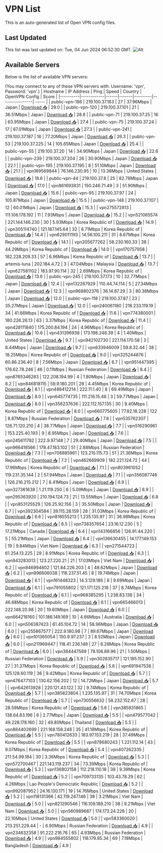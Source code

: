 # VPN List

This is an auto-generated list of Open VPN config files.

## Last Updated

This list was last updated on: Tue, 04 Jun 2024 06:52:30 GMT.
![Alt](https://repobeats.axiom.co/api/embed/186b98318ef1479477931607c1ad7d823f12451f.svg "Repobeats analytics image")

## Available Servers

Below is the list of available VPN servers:

(You may connect to any of these VPN servers with: Username: 'vpn', Password: 'vpn'.)
| Hostname | IP Address | Ping | Speed | Country | OpenVPN Config | Score |
|----------|------------|------|-------|---------|----------------| ----- |
| public-vpn-186 | 219.100.37.163 | 27 | 37.96Mbps | Japan | [Download 📥](./configs/server_0_JP.ovpn) | 29.0 |
| public-vpn-120 | 219.100.37.101 | 21 | 36.51Mbps | Japan | [Download 📥](./configs/server_1_JP.ovpn) | 28.8 |
| public-vpn-71 | 219.100.37.25 | 16 | 63.95Mbps | Japan | [Download 📥](./configs/server_2_JP.ovpn) | 27.4 |
| public-vpn-75 | 219.100.37.24 | 17 | 67.01Mbps | Japan | [Download 📥](./configs/server_3_JP.ovpn) | 27.3 |
| public-vpn-241 | 219.100.37.187 | 16 | 77.20Mbps | Japan | [Download 📥](./configs/server_4_JP.ovpn) | 26.3 |
| public-vpn-53 | 219.100.37.225 | 14 | 105.65Mbps | Japan | [Download 📥](./configs/server_5_JP.ovpn) | 25.4 |
| public-vpn-55 | 219.100.37.20 | 14 | 34.90Mbps | Japan | [Download 📥](./configs/server_6_JP.ovpn) | 22.6 |
| public-vpn-239 | 219.100.37.204 | 26 | 30.90Mbps | Japan | [Download 📥](./configs/server_7_JP.ovpn) | 22.1 |
| public-vpn-195 | 219.100.37.195 | 8 | 51.10Mbps | Japan | [Download 📥](./configs/server_8_JP.ovpn) | 21.1 |
| vpn169569844 | 76.146.230.95 | 10 | 13.36Mbps | United States | [Download 📥](./configs/server_9_US.ovpn) | 18.6 |
| public-vpn-44 | 219.100.37.8 | 25 | 82.78Mbps | Japan | [Download 📥](./configs/server_10_JP.ovpn) | 17.0 |
| vpn861693831 | 150.246.71.49 | 3 | 51.90Mbps | Japan | [Download 📥](./configs/server_11_JP.ovpn) | 15.6 |
| public-vpn-95 | 219.100.37.97 | 24 | 105.87Mbps | Japan | [Download 📥](./configs/server_12_JP.ovpn) | 15.5 |
| public-vpn-148 | 219.100.37.107 | 12 | 60.01Mbps | Japan | [Download 📥](./configs/server_13_JP.ovpn) | 15.3 |
| vpn275572813 | 111.106.178.192 | 11 | 7.93Mbps | Japan | [Download 📥](./configs/server_14_JP.ovpn) | 15.2 |
| vpn521065574 | 221.144.146.230 | 30 | 5.93Mbps | Korea Republic of | [Download 📥](./configs/server_15_KR.ovpn) | 14.9 |
| vpn305114740 | 121.187.145.64 | 32 | 8.71Mbps | Korea Republic of | [Download 📥](./configs/server_16_KR.ovpn) | 14.4 |
| vpn629011193 | 14.56.100.211 | 31 | 8.67Mbps | Korea Republic of | [Download 📥](./configs/server_17_KR.ovpn) | 14.1 |
| vpn205677262 | 58.230.160.33 | 38 | 44.29Mbps | Korea Republic of | [Download 📥](./configs/server_18_KR.ovpn) | 14.0 |
| vpn170757958 | 182.228.209.33 | 57 | 6.96Mbps | Korea Republic of | [Download 📥](./configs/server_19_KR.ovpn) | 13.7 |
| artemis-luna | 202.184.4.72 | 3 | 47.04Mbps | Malaysia | [Download 📥](./configs/server_20_MY.ovpn) | 13.7 |
| vpn627581102 | 183.97.90.114 | 32 | 2.69Mbps | Korea Republic of | [Download 📥](./configs/server_21_KR.ovpn) | 13.6 |
| public-vpn-245 | 219.100.37.173 | 10 | 32.77Mbps | Japan | [Download 📥](./configs/server_22_JP.ovpn) | 12.4 |
| vpn132267929 | 110.44.74.114 | 5 | 27.34Mbps | Japan | [Download 📥](./configs/server_23_JP.ovpn) | 12.3 |
| vpn968802376 | 36.14.87.29 | 3 | 80.36Mbps | Japan | [Download 📥](./configs/server_24_JP.ovpn) | 12.0 |
| public-vpn-118 | 219.100.37.87 | 23 | 35.27Mbps | Japan | [Download 📥](./configs/server_25_JP.ovpn) | 12.0 |
| vpn240061180 | 218.233.119.19 | 34 | 41.66Mbps | Korea Republic of | [Download 📥](./configs/server_26_KR.ovpn) | 11.6 |
| vpn774380001 | 180.226.26.13 | 63 | 3.37Mbps | Korea Republic of | [Download 📥](./configs/server_27_KR.ovpn) | 11.4 |
| vpn428111840 | 175.200.84.194 | 24 | 4.96Mbps | Korea Republic of | [Download 📥](./configs/server_28_KR.ovpn) | 10.6 |
| vpn431396938 | 173.198.248.39 | 4 | 1.40Mbps | United States | [Download 📥](./configs/server_29_US.ovpn) | 9.7 |
| vpn942102730 | 221.114.170.58 | 3 | 8.44Mbps | Japan | [Download 📥](./configs/server_30_JP.ovpn) | 9.7 |
| vpn633946009 | 59.8.32.44 | 38 | 18.25Mbps | Korea Republic of | [Download 📥](./configs/server_31_KR.ovpn) | 9.0 |
| vpn325244876 | 60.86.236.40 | 8 | 7.56Mbps | Japan | [Download 📥](./configs/server_32_JP.ovpn) | 8.7 |
| vpn951447395 | 176.62.78.246 | 46 | 0.11Mbps | Russian Federation | [Download 📥](./configs/server_33_RU.ovpn) | 8.4 |
| vpn8765346283 | 122.208.194.99 | 4 | 1.80Mbps | Japan | [Download 📥](./configs/server_34_JP.ovpn) | 8.2 |
| vpn846818115 | 59.9.180.201 | 28 | 4.45Mbps | Korea Republic of | [Download 📥](./configs/server_35_KR.ovpn) | 8.1 |
| vpn488412214 | 222.11.1.40 | 8 | 69.49Mbps | Japan | [Download 📥](./configs/server_36_JP.ovpn) | 8.0 |
| vpn645774735 | 111.216.15.46 | 3 | 59.77Mbps | Japan | [Download 📥](./configs/server_37_JP.ovpn) | 8.0 |
| vpn356237636 | 222.112.157.135 | 30 | 9.40Mbps | Korea Republic of | [Download 📥](./configs/server_38_KR.ovpn) | 8.0 |
| vpn660775605 | 77.82.18.228 | 122 | 8.87Mbps | Russian Federation | [Download 📥](./configs/server_39_RU.ovpn) | 7.8 |
| vpn535762307 | 126.71.120.210 | 4 | 38.77Mbps | Japan | [Download 📥](./configs/server_40_JP.ovpn) | 7.7 |
| vpn516290961 | 153.225.40.193 | 9 | 8.95Mbps | Japan | [Download 📥](./configs/server_41_JP.ovpn) | 7.6 |
| vpn245611782 | 222.9.97.148 | 7 | 29.40Mbps | Japan | [Download 📥](./configs/server_42_JP.ovpn) | 7.5 |
| vpn966418566 | 178.47.183.102 | 51 | 2.88Mbps | Russian Federation | [Download 📥](./configs/server_43_RU.ovpn) | 7.3 |
| vpn708885961 | 123.215.115.73 | 51 | 21.36Mbps | Korea Republic of | [Download 📥](./configs/server_44_KR.ovpn) | 7.2 |
| vpn462669909 | 182.221.124.72 | 44 | 17.96Mbps | Korea Republic of | [Download 📥](./configs/server_45_KR.ovpn) | 7.1 |
| vpn803961052 | 119.231.35.144 | 2 | 57.94Mbps | Japan | [Download 📥](./configs/server_46_JP.ovpn) | 7.1 |
| vpn356087746 | 126.216.215.212 | 7 | 8.41Mbps | Japan | [Download 📥](./configs/server_47_JP.ovpn) | 6.9 |
| vpn327361638 | 1.21.119.250 | 6 | 5.09Mbps | Japan | [Download 📥](./configs/server_48_JP.ovpn) | 6.9 |
| vpn295363920 | 210.194.124.73 | 21 | 13.55Mbps | Japan | [Download 📥](./configs/server_49_JP.ovpn) | 6.8 |
| vpn853125529 | 126.25.92.156 | 3 | 35.50Mbps | Japan | [Download 📥](./configs/server_50_JP.ovpn) | 6.7 |
| vpn392304584 | 39.115.28.159 | 28 | 31.03Mbps | Korea Republic of | [Download 📥](./configs/server_51_KR.ovpn) | 6.6 |
| vpn818555213 | 1.235.135.97 | 31 | 36.98Mbps | Korea Republic of | [Download 📥](./configs/server_52_KR.ovpn) | 6.5 |
| vpn738357654 | 23.16.12.230 | 5 | 17.21Mbps | Canada | [Download 📥](./configs/server_53_CA.ovpn) | 6.4 |
| vpn143166856 | 126.91.44.220 | 5 | 55.21Mbps | Japan | [Download 📥](./configs/server_54_JP.ovpn) | 6.4 |
| vpn136630455 | 14.177.149.153 | 19 | 9.84Mbps | Viet Nam | [Download 📥](./configs/server_55_VN.ovpn) | 6.3 |
| vpn271544723 | 61.254.13.225 | 29 | 8.91Mbps | Korea Republic of | [Download 📥](./configs/server_56_KR.ovpn) | 6.3 |
| vpn943283013 | 123.27.220.21 | 21 | 17.03Mbps | Viet Nam | [Download 📥](./configs/server_57_VN.ovpn) | 6.2 |
| vpn946994802 | 121.84.226.203 | 4 | 48.62Mbps | Japan | [Download 📥](./configs/server_58_JP.ovpn) | 6.2 |
| vpn996606038 | 118.237.51.45 | 8 | 19.74Mbps | Japan | [Download 📥](./configs/server_59_JP.ovpn) | 6.1 |
| vpn161448323 | 14.3.129.186 | 6 | 9.69Mbps | Japan | [Download 📥](./configs/server_60_JP.ovpn) | 6.1 |
| vpn791055802 | 121.171.125.218 | 37 | 8.74Mbps | Korea Republic of | [Download 📥](./configs/server_61_KR.ovpn) | 6.1 |
| vpn968385295 | 1.238.83.136 | 34 | 46.68Mbps | Korea Republic of | [Download 📥](./configs/server_62_KR.ovpn) | 6.1 |
| vpn665466013 | 222.148.20.98 | 20 | 19.60Mbps | Japan | [Download 📥](./configs/server_63_JP.ovpn) | 6.0 |
| vpn664218160 | 101.186.149.169 | 10 | 4.66Mbps | Australia | [Download 📥](./configs/server_64_AU.ovpn) | 6.0 |
| vpn506387423 | 61.45.104.72 | 14 | 58.96Mbps | Japan | [Download 📥](./configs/server_65_JP.ovpn) | 6.0 |
| vpn255867577 | 222.9.180.98 | 7 | 89.67Mbps | Japan | [Download 📥](./configs/server_66_JP.ovpn) | 6.0 |
| vpn101365054 | 150.9.97.237 | 3 | 8.52Mbps | Japan | [Download 📥](./configs/server_67_JP.ovpn) | 6.0 |
| vpn211969447 | 118.41.236.148 | 27 | 6.28Mbps | Korea Republic of | [Download 📥](./configs/server_68_KR.ovpn) | 6.0 |
| vpn384447589 | 78.106.89.96 | 21 | 1.50Mbps | Russian Federation | [Download 📥](./configs/server_69_RU.ovpn) | 5.9 |
| vpn302835717 | 121.185.152.90 | 27 | 31.37Mbps | Korea Republic of | [Download 📥](./configs/server_70_KR.ovpn) | 5.8 |
| vpn691947538 | 125.128.60.119 | 36 | 9.42Mbps | Korea Republic of | [Download 📥](./configs/server_71_KR.ovpn) | 5.7 |
| vpn476477103 | 130.62.156.202 | 12 | 14.72Mbps | Japan | [Download 📥](./configs/server_72_JP.ovpn) | 5.7 |
| vpn642613928 | 220.121.43.122 | 32 | 9.74Mbps | Korea Republic of | [Download 📥](./configs/server_73_KR.ovpn) | 5.7 |
| vpn385823804 | 1.235.135.97 | 31 | 74.70Mbps | Korea Republic of | [Download 📥](./configs/server_74_KR.ovpn) | 5.7 |
| vpn730556632 | 58.232.152.67 | 28 | 28.59Mbps | Korea Republic of | [Download 📥](./configs/server_75_KR.ovpn) | 5.6 |
| vpn385831865 | 138.64.83.196 | 6 | 2.77Mbps | Japan | [Download 📥](./configs/server_76_JP.ovpn) | 5.5 |
| vpn479577042 | 49.228.178.160 | 32 | 49.80Mbps | Thailand | [Download 📥](./configs/server_77_TH.ovpn) | 5.5 |
| vpn884402699 | 221.168.158.248 | 35 | 41.18Mbps | Korea Republic of | [Download 📥](./configs/server_78_KR.ovpn) | 5.5 |
| vpn780412633 | 183.97.153.219 | 28 | 37.49Mbps | Korea Republic of | [Download 📥](./configs/server_79_KR.ovpn) | 5.5 |
| vpn878680243 | 1.221.112.14 | 43 | 9.07Mbps | Korea Republic of | [Download 📥](./configs/server_80_KR.ovpn) | 5.4 |
| vpn407262335 | 211.54.99.184 | 30 | 3.36Mbps | Korea Republic of | [Download 📥](./configs/server_81_KR.ovpn) | 5.3 |
| vpn572700467 | 221.143.119.237 | 34 | 73.39Mbps | Korea Republic of | [Download 📥](./configs/server_82_KR.ovpn) | 5.3 |
| vpn136802158 | 112.218.110.18 | 38 | 9.39Mbps | Korea Republic of | [Download 📥](./configs/server_83_KR.ovpn) | 5.2 |
| vpn709733135 | 103.43.78.29 | 62 | 4.26Mbps | Lao People's Democratic Republic | [Download 📥](./configs/server_84_LA.ovpn) | 5.2 |
| vpn992087952 | 24.16.130.171 | 19 | 14.76Mbps | United States | [Download 📥](./configs/server_85_US.ovpn) | 5.2 |
| vpn118131366 | 42.119.247.146 | 38 | 3.21Mbps | Viet Nam | [Download 📥](./configs/server_86_VN.ovpn) | 5.0 |
| vpn821290546 | 116.109.189.210 | 38 | 9.21Mbps | Viet Nam | [Download 📥](./configs/server_87_VN.ovpn) | 5.0 |
| vpn560989687 | 174.173.24.228 | 20 | 22.10Mbps | United States | [Download 📥](./configs/server_88_US.ovpn) | 5.0 |
| vpn583360020 | 213.251.229.44 | - | 6.90Mbps | Russian Federation | [Download 📥](./configs/server_89_RU.ovpn) | 4.9 |
| vpn234632358 | 91.222.216.76 | 65 | 4.93Mbps | Russian Federation | [Download 📥](./configs/server_90_RU.ovpn) | 4.9 |
| vpn984555802 | 118.179.85.34 | 69 | 7.18Mbps | Bangladesh | [Download 📥](./configs/server_91_BD.ovpn) | 4.9 |
